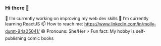 ### Hi there 👋

🔭 I’m currently working on improving my web dev skills
🌱 I’m currently learning ReactJS
📫 How to reach me: https://www.linkedin.com/in/molly-durst-94a05041/
😄 Pronouns: She/Her
⚡ Fun fact: My hobby is self-publishing comic books
